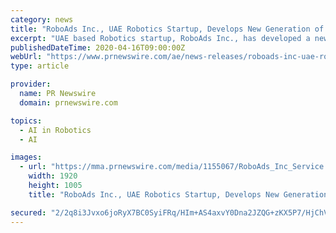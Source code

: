 ```yaml
---
category: news
title: "RoboAds Inc., UAE Robotics Startup, Develops New Generation of Service Robots to Aid Medical and Security Staff on Coronavirus Frontline"
excerpt: "UAE based Robotics startup, RoboAds Inc., has developed a new generation of telepresence robots to aid healthcare and security staff on"
publishedDateTime: 2020-04-16T09:00:00Z
webUrl: "https://www.prnewswire.com/ae/news-releases/roboads-inc-uae-robotics-startup-develops-new-generation-of-service-robots-to-aid-medical-and-security-staff-on-coronavirus-frontline-301041045.html"
type: article

provider:
  name: PR Newswire
  domain: prnewswire.com

topics:
  - AI in Robotics
  - AI

images:
  - url: "https://mma.prnewswire.com/media/1155067/RoboAds_Inc_Service.jpg?p=facebook"
    width: 1920
    height: 1005
    title: "RoboAds Inc., UAE Robotics Startup, Develops New Generation of Service Robots to Aid Medical and Security Staff on Coronavirus Frontline"

secured: "2/2q8i3Jvxo6joRyX7BC0SyiFRq/HIm+AS4axvY0Dna2JZQG+zKX5P7/HjChVwYKzv5sWD8pLt0RMYTjHnQvj4Xp7dgCpaZnVSGu/993g+NPovztJhC7XccAb56wdWmhXewJ66NnFNEMNRVcz7ePCbDuZKKsFzjD/PtGtdSoh/oiQe3ja1WaXqrWY0qjI3BPSkR1P4935xmhx/CUs8rr/HrQa05egQFkgm6oViAtctu9oOeYf8QtSp3VpAT0ABO0HtPsyS5mrU0fnq2d4snnjDPzPZB3Lj3Zi9cfLrNqwodXSR6hQ/c6xig85jN+PwqFAdGhTzLXQFs+CzYBeVE36wAjVFJsFu9bk326X6Orip29frxCKI628JHQxtlnM8DLcBnapLlTg5XmYj9QKwzTsIfIKF4jxDO9nsynzSO4O0wbGGWOSCALEucASncR5Zvgmrih1QS41exRYr6Z3hUUrd/W2I7PQiZtYWSMfhaw2Fg=;QGkFhGdzdACbt5Iz5XdFqw=="
---
```


